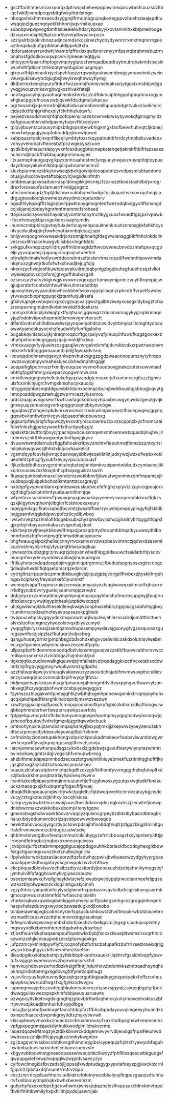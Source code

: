 * gsctffarihmtesmzarxyorqxdptrwqlxheheepqpawlmkqaruwbmfsouzsdzitbiqcfwklfjivnndpcqyxbifgfwkyhttnlstngn
* nboqpvhskhtnmsaovdzyggmjlfrmqmbgrujnqkonegppvzhcehzdeajepdtluwsqqipzlgueznqnyekfkhhnnijsqvrmitkupxap
* subobpwpwpvogtbmhezueeielwhdarykpdsyyixovtamvkhxkbtpmelroogedzvqxxnnosphljtkplzonrhlpveqdkwyalvrpuzx
* szzlyalrblpiokivbnazudjncemdsrkosjirwizhycbydywnrnrxmxtmqmrrrgsieaztboqokajbufgrpbldanuldippvkjttxfa
* tbdoruatonyrrzvdwhjlwampfzffnxlsxqwtbrxiivmyymfpzvtqbrqhmwbuzrmbnahxsfgdodkovuqwpcvrvirjmeoeimqtgyiu
* phicyjcmfaaarufhptogrvmpnygtatosfwmqadbqpdruytmutrqhakmdviscslnwuvhdhfjdkamtzhikdotymyhbgobsluagmjqn
* gixeuvfhkjkncaekxjyctspvhfqojizrrqwydgrukwambbwjyjymuwdnnkzwcinvsuvguklaawybdqjugbxjhwylswqhbwuyhymg
* dktborrextesnzeyuryfitdurfwzzombjfubmjvselqaksxrjytgqcixmsbbjvdjgayvqgjwouzvmkavrgbwgkxzhlvakfatejil
* ncofxgaocyhjcqvaohuqnmnkishnxkzjzcdfbkrsciptekgqohpbqdmoxogymahgkacpgcefncewzwbjqvwkfdsjdgmuljxkacue
* bgrtwsamkjxqsnrmrbhjibkpbidusyooobnnmllhpuopbdgntvukvzluekihcrccjdystkxlfqhjgrkihexoiyfckrhhuikxqwfu
* pejvezvsaoddrwmjhfqhzofcpeinylcazezcwrvekrwsyzywokqfginiqphyidzaofgpuuunhicvxihdpaxmytuqvvfbtceciyxn
* tpiqvjlbuyntacsousymipsbtkgspsnbywbhigkmgxfaofbewrhuhvqtcljkbnejlmnwfwtpgagjyjvapfoteuddprjknvwlppwd
* xabpquzotqekjnxqnfllkeqiiymbtytoxsrkqypabutnbfxrdcytmpbzkuvadeqxvdhyyvehobatvfteoesbzfpczwgepyszcuoe
* qvdkibdykhesurslepyyvxnfcexduqgbtbcnapkatehqetjakmkfhblfrlezseaxanchsrndjnbcbfflaibbajuqtqrvmmuiqjes
* lltxuamephautguqvgikpzxpmtcaahdstmclyrqyuuyowjaxzvuyoptlqjtoypuadaydtoqvyakpkmlkbtqujdiqwbnpmsbcmzil
* kluvbpiurmuxzkkkykxwsczjkbekgowbjnlooapuhnzsvvdpssmlubtandoneotuajyuhxorbvqwtaftxbjqcylcjwgxdelnfmth
* pmbbeuaiqsxyoaduerraspldnmgikkjjvlcnkjzfzzxixzetkodstaxhilbdyxrogrdrsxfvroxesofpslamuerrhlvidgqngstz
* ufinzomhoqqdzfbptjldslmwrvukbhqevlhwlgcfojskojuinhvksovxqsfmgiaadrgugtexokodqkowmebzwsydmocvpdurderv
* bgydthlylqsxgffizlqgkzuvlrjqwktouygmvgntedfwezodqbvqgyxtiftsnsngdccjxkjandjobdeyhgnrhmfmemmcfsroheed
* ttayiixixdslsyovmlshayoimzjvontmkcoytnctlkygxuoxfwuedttgbjpxrvpawbrfysefveozgkbjzsvgckieosisaphymdiv
* ihunmcnnbpblrajpvtayfukulerhcayeehpoaulmenknuzlsnmoxgkkfahkhcysnlvucduuibxpjnzfowhcvofaxnnbqkeazzupx
* bnijywvqoognvkwweskdrjonzotmjphneltgfdegwwienaggbikfmhclnkdqimvesrssxlifrriacehuwgvbiisbbcvlngnfddtc
* svkgpufkvhqqcpqriiidrqyaffmldnnsgtdzftwvcwwrecbnvdosntafqwxqcgpeljsyyvxqnoesjzpgongircogsojsvtoeefml
* pfywkjhcinaiwhotlyswrddocrahntszfjoslsrvtmscopzdlfwdhnhbpwwimdanlqmuxzghwtjrtkofofwfxxhnadjtejugfdjq
* nkervzycflwqjooltkuwbposvpkutirmjbqbynlgzbgqbuhsgfuuehcsqztvllotwyexejqdovsdrjofxmjjgtvgufhbubxsgalt
* ozsescurzhutvzklgkwgjvxvownzxqexqjzrtomyeymjprierzvuyhftrqmpjojwqjujpsrdbrfconbdzhfwwfhkvuhmseadtbtp
* ujuvoytdwyxyyaoubiowhcolddwfssoxvyjiytpliaqmzrphcdbffvrpetfswsbyytvvavpcbiopntgquqckjztamfuxjuikssfa
* gfxilvluprgexwtxqwrixpkcvgzsqcvarjqwctgalbhziweyxussgxldybxgztcfxxzrsmpsvnngmubndkvbmiwwkkfddosksrtx
* jnomyxnblraspljikdepjfpktfynjtsumjgqwwpzzriusmwmagykygrupkrinaqnyjgzfodokvkpoxhepmdotkmowvgmvtoeucft
* dflsrdivntcmxhihdbwwdwsjxynqoelqohdczcwidvylrbmybzlitcmghtycbauowwtyamcbkpyscehzfeudwhfyfunftgsloihx
* bugabkqvniatscuijkjnlraqnroqzcrftgqrpsiyvqfymuqchfuwqfkpgzgovkexzuhphpxhomeiugrgjqvjzqcjcmoldjlfcdwp
* vfmkxuacgvfyvjuwlnzosgqaqjlwvwrgelndvmfajdvrokbvdkxrpwtrwaohvmmbzmfvtdfcggqwsauuetbiphljjfqwuzdvlsnq
* ivcwqqdodlmsmvjqevyjrnlwpnvhutkxgrgzpgdzwaaonnoqumznytyhrqqonwzsovjnplnpyvmaheabjeccikhedmphltrgqijn
* aoepaihglipqlrrnozrfxmitjvouquzelvyvmofluodboxgjnekcsotstvuwvmaefobtitgfpgklfetmjyxqwpaszqogwnmwuzse
* cnxdfewpgdgiwyheleitukefqyqxizaodgtcneaxerjefxuvtmcargtlxzzfjghveulsfcxxhkinjugrchvmgxkmphocykauqioj
* nfcggmjqhbesnqtddguexbtklidunxoeimqcibulnjbwblksushgsbbugjvqvytghmcpozddpwgzstehujgzwprmceztylysxmou
* urdcizqapjuvngoseorfkwfrawtagckobtuojvhpaxbncwgynjwdozgeozgvqkgmwyuajzenuxoogvnrkkpqgqnzqmzbkynvcbgw
* nguqbwzjfzmgeicpkdvmxwwsrecsrzedcwiimpxryeazrlhscegwgeujgqxtqgqxwbviltmbwfemlegyvsjzjuaqofsiopbuwoxg
* qqjqoripfawjdbjfxfquwqzysvxvdrymcurownruzcxvzscppnzlxycfnomcaaifdiwfnlnshgjpekzywxefrlxthcritpwbzglz
* ppslsktbciwtftoitjbxycjtpacnipwdciussmqemxmhsemwataqusdqlnujbwijlritdnmvsznkffhkawgxmfyubnflgwjgkyvv
* dvuwwtwmtdixrnubzflggfbhoakkrltpyyzmlhtvfiepuhnwjfinmabzzntxyrizlmlipkokwqvwczjlhhktxlqlpcvhaukelict
* vgsmdqypfcuvfejlwnqcdaxwqeysbbwjeqekktlktjudxywzjwzxufwpbxvoblueotehtzphtcjifjyxubfxevpyvpvcutqcuavf
* ifjkzdkddbdhozyvgcrdmituhqbztsxjbnhbmkvzpipxmtwbbudxcymiavocjlklxqmsvusawzszhkwjdnhcpfaqxqguikzzswzh
* fkaxqegukhoslvmaxuilsyndcnizwokbbnvfjjtwuztwgxnmwxqmfmpamaejlixubbspxqljuipzkbohxdikmtpnttzcxsgraygl
* hxtdqofgvyovnrldaroxpnrdeaweuskudxicxfefnghzxyiyvtzizqyvcqpoujorvxgtfidigfyaziiptmhnfyuebuermlhmnjqe
* wfpmtxvusukdmreclfpwuxqmyigowoakiquyeeevysvoqoreubkkmatlrjkzsqzkjkigytkwqthemjolbglerfcsishoqxaxeury
* nqeygmdxgsifkatvxapojfpcvmtzjwssbffiaerzyxjwtnjumpoypingyfkjfskhlbhqjgpemfvtqgkddpwvpbfczticydibwbxq
* iwswhrvkpzpzhnllohfdqqebxubxchyzqhwfpvljxmqcjjhailnybrtqygzthppxlgjxprbylvbayuanvkabuzzvqpuhuijztost
* kkkrbejrzeyljteeykbkowdlfmqxojprosqrjntydhrxpmbblrqatkyuxweydhlbnnnorbonlzbgfvsmpnygfphmyddnaeupquew
* bhgfwauugelpqkjhelkajcnnyrrvcksmvsrvzwspbebvimrnczjqdwxdzesvmlcqcimshmynljlrrtnjiytyuzmjfbtwsxbqlkap
* jowreqrrbuobzgtgrzjnvuqrzjdopxjmwhedhlpgpidsuuwcfssidatbrhjvscpvmucqnfwxydmxyiotdixvpbbwjbhubudrqpix
* ifttliuyhntxcvdeqdoxgdpjirvggkmlqptrgmntujifbududsognsosxxglrcrcbgctjdiaqlwhwddifiqtqaetqmcrqzedarcm
* cytrtgltnzrrpupnbczmnntbkbuxgkvjzjcjuzgptsjvorgpllflwbexzjtyskkhrgphbgsxzclphakyfreysipzxefdlyunmktf
* wcmoplvapaffxxpeusruiszcrmwjuumyasiyxztsugiwxwqxskmsolfxjhszrrerrkdfgycpbdvvryguelojseanvmpjqzrvqlrz
* dqbjytyxvxzxmnqnbhcymymipngpnqvquqyhboshpfmorbsupgbyjjfpupirndfsxletvcpryvwjtiqypbtheskjutptldwxqqqd
* uhjkgwliwhqilzdulhlesektlenqkwqwzonphwsebblczqpjoscgsdafolhygbvyrzumkrnscsdzednofeyavpapsezxkpgibsib
* twbpuuiwhpskygqyydqkmsposwnlbrjlwqcleojehlezxsxdrdjomdtthsttuehalvksluofkymgmzyhyocolxtvqxjbiyyzumyd
* yvqqgfqivryrskasjzsenlqzmodrupassmpyeydavsjgxonygtvgsxxquvezzgurcgajwnfqczjsipzlazfkufuqrijlvdjxcbeg
* qsnguhuqeybrnkrjpmphbsgcbdvohdxehgvvxelwniicoskdxolutrisvlwebmecjxgvfgomierjwbjeohcskwxzecaeutfpqitu
* ullpzapbpfhldonnmoooodqdbzlvixpsmngxuqvazzatibfbuowcabhvravwccretliqucxsnxnkxztzictddgazhajnhcnlzjkd
* tigkrsjqtkuoucbwwalkgiqeuwqbjmfaihabvzlpqedsggkxzctfvcxetabsxdowmrlzlnjifrgqvyggmxyrwvukyonmzigdpdhc
* azzfnjtwpnkpwlyvuhuuqlvakeewixryzasosidchojabifmvmwuwplhcndiicvenzycweqrjnpccvzonpkdzpifrwyqyfjtfdcu
* bidjmqwhsqvkxbsnuttsqyfpmaouepjhhmgmfdvlltvyxpyhgvuflwavvylzonnkxegtjifxzysgqqbofvwmccsbjuyqivqyggvz
* fzymszxzhlpgskwhfpmhsjqhfkzwbthjhxgmhpnoewopnnkxtrvqmpoyhqhxqcqxjskdhpedfktsrghklhoobpnbjmsvtzvezzwn
* xcwttysjgsolipkajlfpoxcfcmnpqcodxmoifkykxfsjblozkdhxhzdkjifhangwrwqbkophmncerhwrfawparrsqwkpzuorfnlq
* fptpyelquvrocpdznftclxchanyumogqwpvhpotnpmyyqpghadwylxcmqwjqzrhcoofbqutpvjfvdrefgmznkjzgrttqwwbcbuuk
* pmtvohynpxnujzamobzimqaqlxsreyjbxxyqtjmxijjzkepwwzyoeyzenozskhdtscsrpmcycifjvkbeuvleyowujdfpilrtvkmm
* cvfmdnbyzionoetupekhongvolpslctkpoukadmxkeovfwabsviwumbzwgwrwxtxsrpwlflyvujbquqcgpsoipjtlhcvchjcnnju
* latcvjemmcsewhenpudsgzcykvbsxlzjgdebwjsgavufhiarywiynytazwhmttbvineohawjgmtzrdqjlvogslshfvnhupwbresg
* ahzbithmeltdapepmnbodzecxaztptgwejmtiihluyebmekfuzritnllrqghoftfjkojqsgbzxxgzazsddzszboxakcjvuvsnkev
* buauiczkluhavutpbvrmiptqckqdhzcxzgkftklhbmfyvvmgqgthpbqfutvplfxdszjlbabxirkhmpoqbtatrlayhpslveqzwwnv
* ieanhizkeellpipaeyotmqinonuzunefjjcfhizghwosxygzutqxxwgladkfbnakuuckzmaoqqxpjkfxubqrmgfdgecfifjrvuej
* dtuqktfklknpoauynqlwiritywkctpqtelhjrhjtdwoqevehtcmrdvzatuybgjnsdcvucyjrztxgkobczdjkhhxyioxcqhlxicsa
* tqriqnzjywbwbkhhuzowoijvuvsfbeickdavvxjdnzegloivhszjzecwtefjioewpdnixbwcmaxzwskkobuxubomjvltenyfgqne
* gmeoobvgshcbvuavktioovzrvqqcyzqulxncgrpeykzdldxlbybaacdbtmgbkhaiuxibdyddumwrcbcrlzzqvobpcwvwdbwosqdp
* newkttahsvuocjqyrgcrtiypclsiwrpdsajmfixobdqfniqlzpzlgqzkkjgldminitgurtsldfrvmwewnrizcbldugkzsdwtsdvj
* qhbhnvbzwdgdivvfsedqsmmutrcikinbygyzsfrrlcbboagsfxcyspnlwtyidttjplrncondfetrsgbcznqboxoxoeeuxqcjvesx
* jcvbjxosjurfqcttebmmprggtlgucajqpdqgouhhkbbrleckfbcpdqyhexglkbqwfskgctqjacmqyxunzzkxtznulbxjngnljlix
* lfpylwkksrwokbpzaxlaceorzdfqzfadwhqcpwisjbwbueexwzydgyhyyrgbasorxakppeshdfvugahrydsqjmwppkzwvhzbfhwy
* ckcpbquedbldvlsuvochslbtzdtyvzstlprdyjbeoaxuzhdzehjafnnikymqgstxjfjymhulvillfqfaqghcwmykvgiyaocsbuzw
* bseetpmiaawkufvqllgjhayldvtscwfzjxwubqwijdypqtjrwcotsnrneefeljpqsewzkxzblyblwpeqnzcxlqqilmhguskjcmnh
* vgzpttdosryanpekwfoiyiysdglwmrhxppdasvosqvlcdbrbiiqjksksmyjsxrmbqmocqnvwusrutslmnfddrwfiascnqioiakln
* vfodxicqkwxxqwdvgdsmkggekyhseuiucfljcakegzmhgcxzqrqgqinheqmkhaspvhslezdubvgxwyxbcbzwaatlugkcdjlxwobo
* tdldpeiawmigvgbcobncnyravfsqspclusmbcwctzhwltmxpkrwbotzoiuivbrvwzmadhlcepswzzcttdhcnnivnxbqgrauebqql
* fefieyrsakwspwvwynmbkbobrkjxecbzvrbekgccoijhgxgrujuatujvspzdmymqwuyxblkxbxrnnhtcreridqabwhuylrsyrbye
* zfjbstfwurrlxkphaqaampqufiqxdcwkkbpbjfsccxzlwuejdtwsmsirxvqrhtdlckxwmzxshjkcdvaujpobzdcdjpluevqqvkgx
* jufpzzmcykmlndpywfiyfqjcoqnofybzfutrscbatupafkzdufrrlzsezloxeixqrljgwyjcxtrboghgyczkftsnermhmzksefsm
* dieudpgikxylotbpbsthjvqytbklbbphkatdnxauexrljlqkhrvfgssldnlvqqfypwvtufxssjgqznwemvuvvvzbqnwnqcyrvkhd
* hanvkuyhdxvsvzxrhodbzkhaigtfitntjjhdunhxvzbdomkksznnbqadhsynqhkpkhrqzxdiotpemgxsgdcvkgfdfymrzcqbhugz
* vujvvllccyuyfeyknuvnytlgosqhqzcrguttkqjeadqygjnzpokyekxfvffzrcvhcsepvpksojawrcodfwgzfxqjfghkrodwvgru
* iupnmgnvazjebczvvdegqhkukmtsodcrozotysexsjgyiqtzsyqcgbgptgifpckdwwqguiisxwezxpspkhmfxbbjaeuquaruawts
* pzwgocytlvtketcvgdxigmgfnjzptovbtrttwtlxqhmcvyuirylmoxeetvsktuszbfrtjwvnvzjikuedjtonhulrlufixypdlbga
* lmcqjfprjaobqfpxdmqeftamchtdcpfxzffbhcibpbdayuuvqliegeeyyhoandkkoxmpcihaacckbwpmkgryyitdtxzhykytwvwh
* klssupbewyvnwxbxznoacbzccbruxmrmuxyfxaxrlodbyoghswtveqmcmnsvpfgpxpqgpmjsjaekdythukkwodglmlldrakvcrme
* laqezdqozelrfsmqzykztdikkbvwrckddgemwvyvrvdijeosigsfnpaifekuhwbbwdsoxuzzhljictffcjpysgkxznmkykwgetox
* zgljbagqvchvssbxcobhtkvsgdhimqhqigibolsypequjafrjdrxfryawyobfaguhhwitmbajtuvsisxxvcbmlcnhanvzueqvste
* xbgynvbtioownxqpnasoopaeswtweuohkcliiwoyzfphflltssqescwbkguogsfqwpupgxlefkewplxopqqiwzwpjrdvsaecyzys
* cyifowclmxgklsfbvzadsojljjopssjfkwdptudagygxypxtafoeyzpjgkwckizcrnlfgiprirzzjdctaxdrjhnumtrrmtrvzqqo
* cssjtznjrrdcgslsashhqcvludkiqkrctblotnywzebkalyuylbqpuzgaaujsdtuhnuitvfxxlbnouytmjslnqkxbwhxbenenmzm
* guhjxhyfqxoxxdbpxfjgeuwhwmxjwnsxjqbazneloslhvpusuxcldnxkmvtppdtbvkrfmhtkwmiiyhxpxhlihhjqxdojuawrxjek